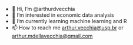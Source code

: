 - 👋 Hi, I’m @arthurdvecchia
- 👀 I’m interested in economic data analysis
- 🌱 I’m currently learning machine learning and R
- 📫 How to reach me arthur.vecchia@usp.br or arthur.mdellavecchia@gmail.com

<!---
arthurdvecchia/arthurdvecchia is a ✨ special ✨ repository because its `README.md` (this file) appears on your GitHub profile.
You can click the Preview link to take a look at your changes.
--->
